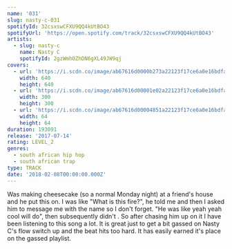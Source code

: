 ```yaml
---
name: '031'
slug: nasty-c-031
spotifyId: 32csxswCFXU9QQ4kUtBO43
spotifyUrl: 'https://open.spotify.com/track/32csxswCFXU9QQ4kUtBO43'
artists:
  - slug: nasty-c
    name: Nasty C
    spotifyId: 2gzWmhOZhDN6gXL49JW9qj
covers:
  - url: 'https://i.scdn.co/image/ab67616d0000b273a22123f17ce6a0e16bdfa841'
    width: 640
    height: 640
  - url: 'https://i.scdn.co/image/ab67616d00001e02a22123f17ce6a0e16bdfa841'
    width: 300
    height: 300
  - url: 'https://i.scdn.co/image/ab67616d00004851a22123f17ce6a0e16bdfa841'
    width: 64
    height: 64
duration: 193091
release: '2017-07-14'
rating: LEVEL_2
genres:
  - south african hip hop
  - south african trap
type: TRACK
date: '2018-02-08T00:00:00.000Z'
---
```

Was making cheesecake (so a normal Monday night) at a friend's house and he put this on.
I was like "What is this fire?", he told me and then I asked him to message me with the name
so I don't forget. "He was like yeah yeah cool will do", then subsequently didn't . So
after chasing him up on it I have been listening to this song a lot. It is great just to
get a bit gassed on Nasty C's flow switch up and the beat hits too hard. It has easily
earned it's place on the gassed playlist.
